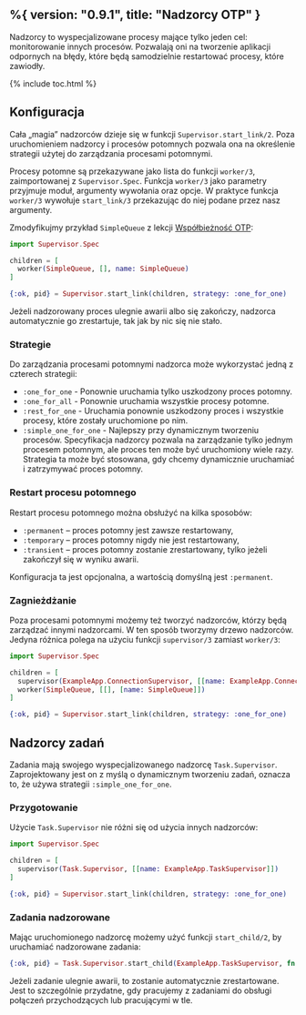 %{
  version: "0.9.1",
  title: "Nadzorcy OTP"
}
---

Nadzorcy to wyspecjalizowane procesy mające tylko jeden cel: monitorowanie innych procesów. Pozwalają oni na tworzenie aplikacji odpornych na błędy, które będą samodzielnie restartować procesy, które zawiodły. 

{% include toc.html %}

## Konfiguracja

Cała „magia” nadzorców dzieje się w funkcji `Supervisor.start_link/2`.  Poza uruchomieniem nadzorcy i procesów potomnych pozwala ona na określenie strategii użytej do zarządzania procesami potomnymi.

Procesy potomne są przekazywane jako lista do funkcji `worker/3`, zaimportowanej z `Supervisor.Spec`. Funkcja `worker/3` jako parametry przyjmuje moduł, argumenty wywołania oraz opcje. W praktyce funkcja `worker/3` wywołuje `start_link/3` przekazując do niej podane przez nasz argumenty.

Zmodyfikujmy przykład `SimpleQueue` z lekcji [Współbieżność OTP](../../advanced/otp-concurrency):

```elixir
import Supervisor.Spec

children = [
  worker(SimpleQueue, [], name: SimpleQueue)
]

{:ok, pid} = Supervisor.start_link(children, strategy: :one_for_one)
```

Jeżeli nadzorowany proces ulegnie awarii albo się zakończy, nadzorca automatycznie go zrestartuje, tak jak by nic się nie stało.

### Strategie

Do zarządzania procesami potomnymi nadzorca może wykorzystać jedną z czterech strategii:

+ `:one_for_one` - Ponownie uruchamia tylko uszkodzony proces potomny.
+ `:one_for_all` - Ponownie uruchamia wszystkie procesy potomne.
+ `:rest_for_one` - Uruchamia ponownie uszkodzony proces i wszystkie procesy, które zostały uruchomione po nim.
+ `:simple_one_for_one` - Najlepszy przy dynamicznym tworzeniu procesów. Specyfikacja nadzorcy pozwala na zarządzanie tylko jednym procesem potomnym, ale proces ten może być uruchomiony wiele razy. Strategia ta może być stosowana, gdy chcemy dynamicznie uruchamiać i zatrzymywać proces potomny.  

### Restart procesu potomnego

Restart procesu potomnego można obsłużyć na kilka sposobów:

+ `:permanent` – proces potomny jest zawsze restartowany,
+ `:temporary` – proces potomny nigdy nie jest restartowany,
+ `:transient` – proces potomny zostanie zrestartowany, tylko jeżeli zakończył się w wyniku awarii.
 
Konfiguracja ta jest opcjonalna, a wartością domyślną jest `:permanent`. 

### Zagnieżdżanie

Poza procesami potomnymi możemy też tworzyć nadzorców, którzy będą zarządzać innymi nadzorcami. W ten sposób tworzymy drzewo nadzorców. Jedyna różnica polega na użyciu funkcji `supervisor/3` zamiast `worker/3`:

```elixir
import Supervisor.Spec

children = [
  supervisor(ExampleApp.ConnectionSupervisor, [[name: ExampleApp.ConnectionSupervisor]]),
  worker(SimpleQueue, [[], [name: SimpleQueue]])
]

{:ok, pid} = Supervisor.start_link(children, strategy: :one_for_one)
```

## Nadzorcy zadań

Zadania mają swojego wyspecjalizowanego nadzorcę `Task.Supervisor`. Zaprojektowany jest on z myślą o dynamicznym tworzeniu zadań, oznacza to, że używa strategii `:simple_one_for_one`.

### Przygotowanie

Użycie `Task.Supervisor` nie różni się od użycia innych nadzorców:

```elixir
import Supervisor.Spec

children = [
  supervisor(Task.Supervisor, [[name: ExampleApp.TaskSupervisor]])
]

{:ok, pid} = Supervisor.start_link(children, strategy: :one_for_one)
```

### Zadania nadzorowane

Mając uruchomionego nadzorcę możemy użyć funkcji `start_child/2`, by uruchamiać nadzorowane zadania:

```elixir
{:ok, pid} = Task.Supervisor.start_child(ExampleApp.TaskSupervisor, fn -> background_work end)
```

Jeżeli zadanie ulegnie awarii, to zostanie automatycznie zrestartowane. Jest to szczególnie przydatne, gdy pracujemy z zadaniami do obsługi połączeń przychodzących lub pracującymi w tle.